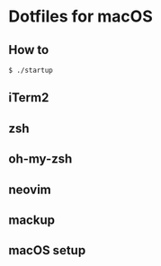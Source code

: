 # Dotfiles for macOS

## How to
 `$ ./startup`


## iTerm2

## zsh

## oh-my-zsh

## neovim

## mackup

## macOS setup
